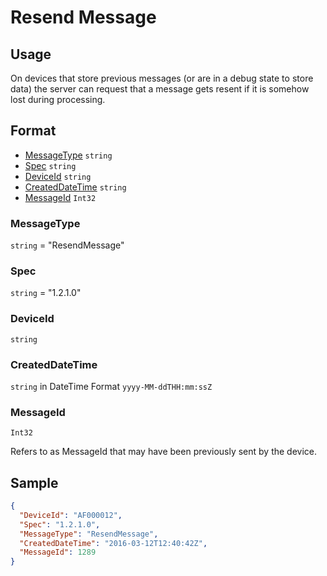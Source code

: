 # Resend Message

## Usage
On devices that store previous messages (or are in a debug state to store data) the server can request that a message gets resent if it is somehow lost during processing.

## Format

* [MessageType](#messagetype) ```string```
* [Spec](#spec) ```string```
* [DeviceId](#deviceid) ```string```
* [CreatedDateTime](#createddatetime) ```string```
* [MessageId](#messageid) ```Int32```


### MessageType
```string``` = "ResendMessage"

### Spec
```string``` = "1.2.1.0"

### DeviceId
```string``` 

### CreatedDateTime
```string``` in DateTime Format ```yyyy-MM-ddTHH:mm:ssZ```

### MessageId
```Int32```

Refers to as MessageId that may have been previously sent by the device.

## Sample
```JSON
{
  "DeviceId": "AF000012",
  "Spec": "1.2.1.0",
  "MessageType": "ResendMessage",
  "CreatedDateTime": "2016-03-12T12:40:42Z",
  "MessageId": 1289
}

```